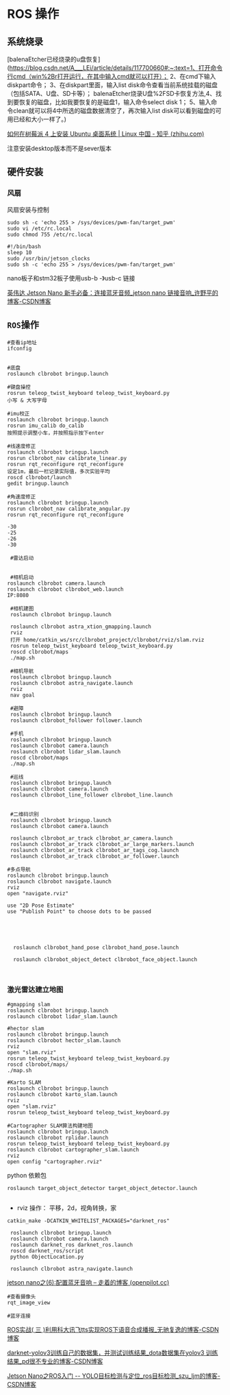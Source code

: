 # ROS 操作
## 系统烧录

[balenaEtcher已经烧录的u盘恢复](https://blog.csdn.net/A___LEi/article/details/117700660#:~:text=1、打开命令行cmd（win%2Br打开运行，在其中输入cmd就可以打开）； 2、在cmd下输入diskpart命令； 3、在diskpart里面，输入list disk命令查看当前系统挂载的磁盘（包括SATA、U盘、SD卡等）； balenaEtcher烧录U盘%2FSD卡恢复方法,4、找到要恢复的磁盘，比如我要恢复的是磁盘1，输入命令select disk 1； 5、输入命令clean就可以将4中所选的磁盘数据清空了，再次输入list disk可以看到磁盘的可用已经和大小一样了。)



[如何在树莓派 4 上安装 Ubuntu 桌面系统 | Linux 中国 - 知乎 (zhihu.com)](https://zhuanlan.zhihu.com/p/413743940)

注意安装desktop版本而不是sever版本




## 硬件安装

### 风扇
风扇安装与控制

```
sudo sh -c 'echo 255 > /sys/devices/pwm-fan/target_pwm'
sudo vi /etc/rc.local
sudo chmod 755 /etc/rc.local
```

```
#!/bin/bash
sleep 10
sudo /usr/bin/jetson_clocks
sudo sh -c 'echo 255 > /sys/devices/pwm-fan/target_pwm'
```



nano板子和stm32板子使用usb-b -》usb-c 链接

[英伟达 Jetson Nano 新手必备：连接蓝牙音频_jetson nano 链接音响_许野平的博客-CSDN博客](https://blog.csdn.net/quicmous/article/details/115174779)

## 



## `ROS`操作

````shell
#查看ip地址
ifconfig


#底盘
roslaunch clbrobot bringup.launch

#键盘操控
rosrun teleop_twist_keyboard teleop_twist_keyboard.py
小写 & 大写字母

#imu校正
roslaunch clbrobot bringup.launch
rosrun imu_calib do_calib
按照提示调整小车，并按照指示按下enter

#线速度修正
roslaunch clbrobot bringup.launch
rosrun clbrobot_nav calibrate_linear.py
rosrun rqt_reconfigure rqt_reconfigure
设定1m，最后一栏记录实际值，多次实验平均
roscd clbrobot/launch
gedit bringup.launch

#角速度修正
roslaunch clbrobot bringup.launch
rosrun clbrobot_nav calibrate_angular.py
rosrun rqt_reconfigure rqt_reconfigure

-30
-25
-26
-30

 #雷达启动


 #相机启动
roslaunch clbrobot camera.launch
roslaunch clbrobot clbrobot_web.launch
IP:8080

 #相机建图
 roslaunch clbrobot bringup.launch
 
 roslaunch clbrobot astra_xtion_gmapping.launch
 rviz
 打开 home/catkin_ws/src/clbrobot_project/clbrobot/rviz/slam.rviz
 rosrun teleop_twist_keyboard teleop_twist_keyboard.py
 roscd clbrobot/maps
 ./map.sh
 
 #相机导航
 roslaunch clbrobot bringup.launch
 roslaunch clbrobot astra_navigate.launch
 rviz
 nav goal
 
 #避障
 roslaunch clbrobot bringup.launch
 roslaunch clbrobot_follower follower.launch
 
 #手机
 roslaunch clbrobot bringup.launch
 roslaunch clbrobot camera.launch
 roslaunch clbrobot lidar_slam.launch
 roscd clbrobot/maps
 ./map.sh
 
 #巡线
 roslaunch clbrobot bringup.launch
 roslaunch clbrobot camera.launch
 roslaunch clbrobot_line_follower clbrobot_line.launch
 
 
 #二维码识别
 roslaunch clbrobot bringup.launch
 roslaunch clbrobot camera.launch
 
 roslaunch clbrobot_ar_track clbrobot_ar_camera.launch
 roslaunch clbrobot_ar_track clbrobot_ar_large_markers.launch
 roslaunch clbrobot_ar_track clbrobot_ar_tags_cog.launch
 roslaunch clbrobot_ar_track clbrobot_ar_follower.launch
 
#多点导航
roslaunch clbrobot bringup.launch
roslaunch clbrobot navigate.launch
rviz
open "navigate.rviz"

use "2D Pose Estimate"
use "Publish Point" to choose dots to be passed

  
 
 
 
  roslaunch clbrobot_hand_pose clbrobot_hand_pose.launch
  
  roslaunch clbrobot_object_detect clbrobot_face_object.launch
  
  
````



### 激光雷达建立地图

```shell
#gmapping slam
roslaunch clbrobot bringup.launch
roslaunch clbrobot lidar_slam.launch

#hector slam
roslaunch clbrobot bringup.launch
roslaunch clbrobot hector_slam.launch
rviz
open "slam.rviz"
rosrun teleop_twist_keyboard teleop_twist_keyboard.py
roscd clbrobot/maps/
./map.sh

#Karto SLAM
roslaunch clbrobot bringup.launch
roslaunch clbrobot karto_slam.launch
rviz
open "slam.rviz"
rosrun teleop_twist_keyboard teleop_twist_keyboard.py

#Cartographer SLAM算法构建地图
roslaunch clbrobot bringup.launch
roslaunch clbrobot rplidar.launch
rosrun teleop_twist_keyboard teleop_twist_keyboard.py
roslaunch clbrobot cartographer_slam.launch
rviz
open config "cartographer.rviz"
```

python 依赖包

```
roslaunch target_object_detector target_object_detector.launch
```

```

```

- rviz 操作： 平移，2d，视角转换，家



```shell
catkin_make -DCATKIN_WHITELIST_PACKAGES="darknet_ros"

 roslaunch clbrobot bringup.launch
 roslaunch clbrobot camera.launch
 roslaunch darknet_ros darknet_ros.launch
 roscd darknet_ros/script
 python ObjectLocation.py
 
 roslaunch clbrobot astra_navigate.launch
```

[jetson nano之(6):配置蓝牙音响 – 走着的博客 (openpilot.cc)](https://blog.openpilot.cc/archives/2307)

```
#查看摄像头
rqt_image_view

#蓝牙连接
```

[ROS实战( 三 )利用科大讯飞tts实现ROS下语音合成播报_无驰复逸的博客-CSDN博客](https://blog.csdn.net/weixin_40522162/article/details/80525758)



[darknet-yolov3训练自己的数据集，并测试训练结果_dota数据集在yolov3 训练结果_pd很不专业的博客-CSDN博客](https://blog.csdn.net/qq_42145185/article/details/105816128)

[Jetson Nano之ROS入门 -- YOLO目标检测与定位_ros目标检测_szu_ljm的博客-CSDN博客](https://blog.csdn.net/m0_55202222/article/details/132016297)





# 
